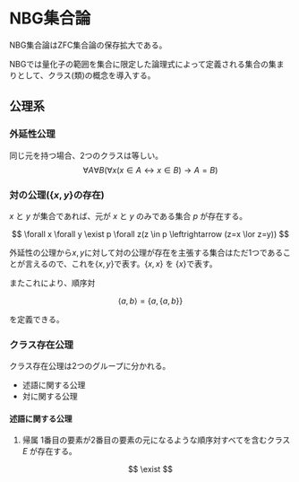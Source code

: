 # NBG集合論
NBG集合論はZFC集合論の保存拡大である。

NBGでは量化子の範囲を集合に限定した論理式によって定義される集合の集まりとして、クラス(類)の概念を導入する。

## 公理系

### 外延性公理
同じ元を持つ場合、2つのクラスは等しい。
$$
    \forall A \forall B(\forall x(x \in A \leftrightarrow x \in B)\rightarrow A = B)
$$


###  対の公理($\{x,y\}$の存在)

$x$ と $y$ が集合であれば、元が $x$ と $y$ のみである集合 $p$ が存在する。

$$
    \forall x \forall y \exist p \forall z(z \in p \leftrightarrow (z=x \lor z=y))
$$

外延性の公理から$x,y$に対して対の公理が存在を主張する集合はただ1つであることが言えるので、これを$\{x,y\}$で表す。$\{x,x\}$ を $\{x\}$で表す。

またこれにより、順序対

$$
    \langle a,b \rangle = \{a,\{a,b\}\}
$$

を定義できる。

### クラス存在公理
クラス存在公理は2つのグループに分かれる。
- 述語に関する公理
- 対に関する公理

#### 述語に関する公理

1. 帰属
1番目の要素が2番目の要素の元になるような順序対すべてを含むクラス $E$ が存在する。

$$
    \exist 
$$